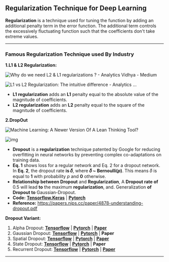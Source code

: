 ## Regularization Technique for Deep Learning

**Regularization** is a technique used for tuning the function by adding an additional penalty term in the error function. The additional term controls the excessively fluctuating function such that the coefficients don't take extreme values.

---

### **Famous Regularization Technique used By Industry**

**1.L1 & L2 Regularization:**

![Why do we need L2 & L1 regularizations ? - Analytics Vidhya - Medium](https://miro.medium.com/fit/c/140/140/1*Ri4zwZ86FM-2eR6ZQXDOaA.gif)

![L1 vs L2 Regularization: The intuitive difference - Analytics ...](https://miro.medium.com/max/550/1*-LydhQEDyg-4yy5hGEj5wA.png)

* **L1 regularization** adds an **L1** penalty equal to the absolute value of the magnitude of coefficients.
* **L2 regularization** adds an **L2** penalty equal to the square of the magnitude of coefficients. 

**2.DropOut**

![Machine Learning: A Newer Version Of A Lean Thinking Tool?](https://miro.medium.com/max/1872/1*-teDpAIho_nzNShRswkfrQ.gif)

![img](https://miro.medium.com/max/2104/1*5Cg6JhNGJI2FXmptDd_RBQ.png)

* **Dropout** is a **regularization** technique patented by Google for reducing overfitting in neural networks by preventing complex co-adaptations on training data.
* **Eq. 1** shows loss for a regular network and Eq. 2 for a dropout network. In **Eq. 2**, the dropout rate **is 𝛿**, where **𝛿 ~ Bernoulli(*p*)**. This means 𝛿 is equal to **1** with probability *p* and **0** otherwise.
* **Relationship between Dropout** and **Regularization**, A **Dropout rate of** 0.5 will lead **to** the maximum **regularization**, and. Generalization **of Dropout to** Gaussian-Dropout.
* **Code:** [**Tensorflow.Keras**](https://www.tensorflow.org/api_docs/python/tf/keras/layers/Dropout) | [**Pytorch**](https://pytorch.org/docs/stable/nn.html?highlight=dropout#torch.nn.Dropout)
* **Reference:** https://papers.nips.cc/paper/4878-understanding-dropout.pdf

**Dropout Variant:** 

1. Alpha Dropout: [**Tensorflow**](https://www.tensorflow.org/api_docs/python/tf/keras/layers/AlphaDropout) | [**Pytorch**](https://pytorch.org/docs/master/generated/torch.nn.AlphaDropout.html) | [**Paper**](https://arxiv.org/abs/1706.02515)
2. Gaussian Dropout: [**Tensorflow**](https://www.tensorflow.org/api_docs/python/tf/keras/layers/GaussianDropout) | **[Pytorch](https://github.com/j-min/Dropouts/blob/master/Gaussian_Variational_Dropout.ipynb)** | **Paper**
3. Spatial Dropout: [**Tensorflow**](https://www.tensorflow.org/api_docs/python/tf/keras/layers/SpatialDropout1D) | [**Pytorch**](https://github.com/davidtvs/PyTorch-ENet/blob/master/models/enet.py) | **[Paper](https://arxiv.org/abs/1411.4280)**
4. State Dropout: [**Tensorflow**](https://www.tensorflow.org/api_docs/python/tf/compat/v1/nn/rnn_cell/DropoutWrapper) | [**Pytorch**](https://discuss.pytorch.org/t/dropout-for-lstm-state-transitions/17112) | **Paper**
5. Recurrent Dropout: [**Tensorflow**](https://www.tensorflow.org/addons/api_docs/python/tfa/rnn/LayerNormLSTMCell) | **[Pytorch](https://discuss.pytorch.org/t/how-to-use-lstmcell-with-layernorm/47747)** | [**Paper**](https://arxiv.org/abs/1607.06450)

----
